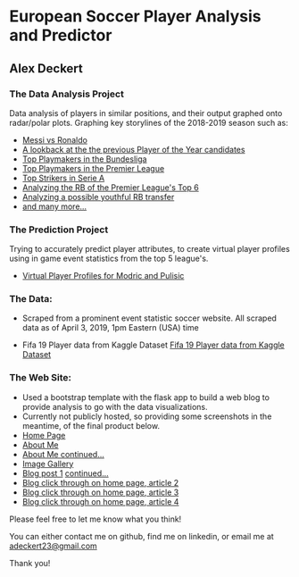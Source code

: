 # European Soccer Player Analysis and Predictor
## Alex Deckert

### The Data Analysis Project
Data analysis of players in similar positions, and their output graphed onto radar/polar plots.
Graphing key storylines of the 2018-2019 season such as:
* [Messi vs Ronaldo](images/Messi_vs_Ronaldo.png)
* [A lookback at the the previous Player of the Year candidates](images/Fifa_POY.png)
* [Top Playmakers in the Bundesliga](images/Bundesliga_Playmakers.png)
* [Top Playmakers in the Premier League](images/Prem_Playmakers.png)
* [Top Strikers in Serie A](images/Serie_a_strikers.png)
* [Analyzing the RB of the Premier League's Top 6](images/Prem_RB.png)
* [Analyzing a possible youthful RB transfer](images/Prem_RB_Replacement.png)
* [and many more...](images/)

### The Prediction Project
Trying to accurately predict player attributes, to create virtual player profiles using in game event statistics from the top 5 league's.
* [Virtual Player Profiles for Modric and Pulisic](images/Virtual_Player_Profiles.png)

### The Data: 
* Scraped from a prominent event statistic soccer website.
All scraped data as of April 3, 2019, 1pm Eastern (USA) time

* Fifa 19 Player data from Kaggle Dataset [Fifa 19 Player data from Kaggle Dataset](https://www.kaggle.com/karangadiya/fifa19)

### The Web Site: 
* Used a bootstrap template with the flask app to build a web blog to provide analysis to go with the data visualizations.
* Currently not publicly hosted, so providing some screenshots in the meantime, of the final product below.
* [Home Page](images/FI_Home_Page.png)
* [About Me](images/FI-About_ME.png)
* [About Me continued...](images/FI_About_Me1.png)
* [Image Gallery](images/FI-Image_gallery.png)
* [Blog post 1](images/FI_Blog1-1) [continued...](images/FI_Blog1-2.png)
* [Blog click through on home page, article 2](images/FI_Blog2.png)
* [Blog click through on home page, article 3](images/FI_Blog3.png)
* [Blog click through on home page, article 4](images/FI_Blog-4.png)

Please feel free to let me know what you think!

You can either contact me on github, find me on linkedin, or email me at adeckert23@gmail.com

Thank you!
